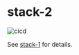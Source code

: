 # stack-2

![cicd](https://github.com/nicklaw5/stack-2/workflows/cicd/badge.svg)

See [stack-1](https://github.com/nicklaw5/stack-1) for details.

